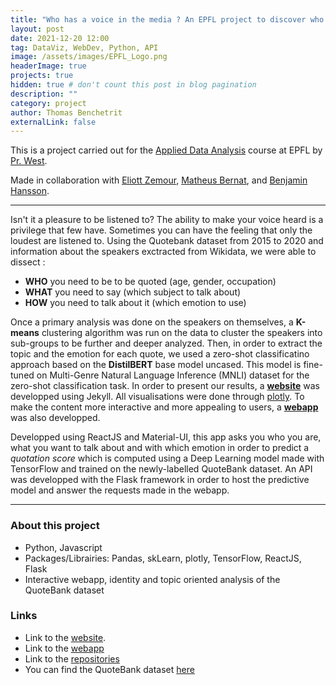 ```yaml
---
title: "Who has a voice in the media ? An EPFL project to discover who to be quotes in newspapers "
layout: post
date: 2021-12-20 12:00
tag: DataViz, WebDev, Python, API
image: /assets/images/EPFL_Logo.png
headerImage: true
projects: true
hidden: true # don't count this post in blog pagination
description: ""
category: project
author: Thomas Benchetrit
externalLink: false
---
```


This is a project carried out for the [Applied Data Analysis](https://edu.epfl.ch/coursebook/en/applied-data-analysis-CS-401) course at EPFL by [Pr. West](https://scholar.google.com/citations?user=ZiFn598AAAAJ).

Made in collaboration with [Eliott Zemour](https://www.linkedin.com/in/eliott-zemour/), [Matheus Bernat](https://www.linkedin.com/in/matheus-bernat/), and [Benjamin Hansson](https://www.linkedin.com/in/benjamin-hansson-39b391140/).

---

Isn't it a pleasure to be listened to? The ability to make your voice heard is a privilege that few have. Sometimes you can have the feeling that only the loudest are listened to. Using the Quotebank dataset from 2015 to 2020 and information about the speakers exctracted from Wikidata, we were able to dissect : 
- **WHO** you need to be to be quoted (age, gender, occupation)
- **WHAT** you need to say (which subject to talk about)
- **HOW** you need to talk about it (which emotion to use)

Once a primary analysis was done on the speakers on themselves, a **K-means** clustering algorithm was run on the data to cluster the speakers into sub-groups to be further and deeper analyzed. Then, in order to extract the topic and the emotion for each quote, we used a zero-shot classificatino approach based on the **DistilBERT** base model uncased. This model is fine-tuned on Multi-Genre Natural Language Inference (MNLI) dataset for the zero-shot classification task.
In order to present our results, a **[website](https://quotebankers.github.io/)** was developped using Jekyll. All visualisations were done through [plotly](https://plotly.com/). To make the content more interactive and more appealing to users, a **[webapp](https://quotebankers.netlify.app/)** was also developped.

Developped using ReactJS and Material-UI, this app asks you who you are, what you want to talk about and with which emotion in order to predict a *quotation score* which is computed using a Deep Learning model made with TensorFlow and trained on the newly-labelled QuoteBank dataset.
An API was developped with the Flask framework in order to host the predictive model and answer the requests made in the webapp.


---

### About this project
* Python, Javascript
* Packages/Librairies: Pandas, skLearn, plotly, TensorFlow, ReactJS, Flask 
* Interactive webapp, identity and topic oriented analysis of the QuoteBank dataset


### Links
* Link to the [website](https://quotebankers.github.io/). 
* Link to the [webapp](https://quotebankers.netlify.app/)
* Link to the [repositories](https://linktr.ee/QuoteBankers)
* You can find the QuoteBank dataset [here](https://dlab.epfl.ch/people/west/pub/Vaucher-Spitz-Catasta-West_WSDM-21.pdf )
